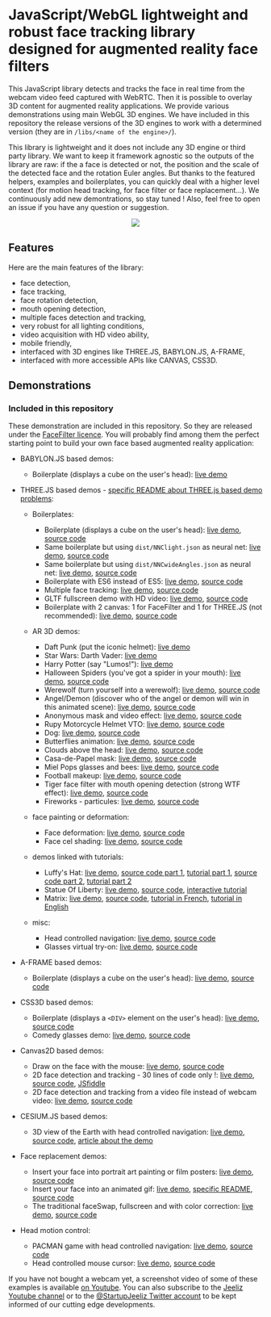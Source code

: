 # JavaScript/WebGL lightweight and robust face tracking library designed for augmented reality face filters


This JavaScript library detects and tracks the face in real time from the webcam video feed captured with WebRTC. Then it is possible to overlay 3D content for augmented reality applications. We provide various demonstrations using main WebGL 3D engines. We have included in this repository the release versions of the 3D engines to work with a determined version (they are in `/libs/<name of the engine>/`).

This library is lightweight and it does not include any 3D engine or third party library. We want to keep it framework agnostic so the outputs of the library are raw: if the a face is detected or not, the position and the scale of the detected face and the rotation Euler angles. But thanks to the featured helpers, examples and boilerplates, you can quickly deal with a higher level context (for motion head tracking, for face filter or face replacement...). We continuously add new demontrations, so stay tuned ! Also, feel free to open an issue if you have any question or suggestion.





<p align="center">
<img src='https://user-images.githubusercontent.com/11960872/37533324-cfa3e516-2941-11e8-99a9-96a1e20c80a3.jpg' />
</p>


## Features

Here are the main features of the library:

* face detection,
* face tracking,
* face rotation detection,
* mouth opening detection,
* multiple faces detection and tracking,
* very robust for all lighting conditions,
* video acquisition with HD video ability,
* mobile friendly,
* interfaced with 3D engines like THREE.JS, BABYLON.JS, A-FRAME,
* interfaced with more accessible APIs like CANVAS, CSS3D.




## Demonstrations

### Included in this repository

These demonstration are included in this repository. So they are released under the [FaceFilter licence](#license). You will probably find among them the perfect starting point to build your own face based augmented reality application:

* BABYLON.JS based demos:
  * Boilerplate (displays a cube on the user's head): [live demo](https://polaris00418.github.io/FaceFilter/demos/babylonjs/cube/)

* THREE.JS based demos - [specific README about THREE.js based demo problems](demos/threejs/):
  * Boilerplates:
    * Boilerplate (displays a cube on the user's head): [live demo](https://polaris00418.github.io/FaceFilter/demos/threejs/cube/), [source code](/demos/threejs/cube/)
    * Same boilerplate but using `dist/NNClight.json` as neural net: [live demo](https://polaris00418.github.io/FaceFilter/demos/threejs/cubeNNClight/), [source code](/demos/threejs/cubeNNClight/)
    * Same boilerplate but using `dist/NNCwideAngles.json` as neural net: [live demo](https://polaris00418.github.io/FaceFilter/demos/threejs/cubeNNCwideAngles/), [source code](/demos/threejs/cubeNNCwideAngles/)
    * Boilerplate with ES6 instead of ES5: [live demo](https://polaris00418.github.io/FaceFilter/demos/threejs/cubeES6/), [source code](/demos/threejs/cubeES6/)
    * Multiple face tracking: [live demo](https://polaris00418.github.io/FaceFilter/demos/threejs/multiCubes/), [source code](/demos/threejs/multiCubes/)
    * GLTF fullscreen demo with HD video: [live demo](https://polaris00418.github.io/FaceFilter/demos/threejs/gltf_fullScreen/), [source code](/demos/threejs/gltf_fullScreen/)
    * Boilerplate with 2 canvas: 1 for FaceFilter and 1 for THREE.JS (not recommended): [live demo](https://polaris00418.github.io/FaceFilter/demos/faceFilter/demos/threejs/cube2cv/), [source code](/demos/threejs/cube2cv/)
    
  
  * AR 3D demos:
    * Daft Punk (put the iconic helmet): [live demo](https://polaris00418.github.io/FaceFilter/demos/threejs/daft_punk/)
    * Star Wars: Darth Vader: [live demo](https://polaris00418.github.io/FaceFilter/demos/faceFilter/demos/threejs/star_wars/)
    * Harry Potter (say "Lumos!"): [live demo](https://polaris00418.github.io/FaceFilter/demos/threejs/harry_potter/)
    * Halloween Spiders (you've got a spider in your mouth): [live demo](https://polaris00418.github.io/FaceFilter/demos/faceFilter/demos/threejs/halloween_spider/), [source code](/demos/threejs/halloween_spiders)
    * Werewolf (turn yourself into a werewolf): [live demo](https://polaris00418.github.io/FaceFilter/demos/faceFilter/demos/threejs/werewolf/), [source code](/demos/threejs/werewolf)
    * Angel/Demon (discover who of the angel or demon will win in this animated scene): [live demo](https://polaris00418.github.io/FaceFilter/demos/threejs/angel_demon/), [source code](/demos/threejs/angel_demon)
    * Anonymous mask and video effect: [live demo](https://polaris00418.github.io/FaceFilter/demos/threejs/anonymous/), [source code](/demos/threejs/anonymous)
    * Rupy Motorcycle Helmet VTO: [live demo](https://polaris00418.github.io/FaceFilter/demos/threejs/rupy_helmet/), [source code](/demos/threejs/rupy_helmet)
    * Dog: [live demo](https://polaris00418.github.io/FaceFilter/demos/threejs/dog_face/), [source code](/demos/threejs/dog_face)
    * Butterflies animation: [live demo](https://polaris00418.github.io/FaceFilter/demos/threejs/butterflies/), [source code](/demos/threejs/butterflies/)
    * Clouds above the head: [live demo](https://polaris00418.github.io/FaceFilter/demos/threejs/cloud/), [source code](/demos/threejs/cloud/)
    * Casa-de-Papel mask: [live demo](https://polaris00418.github.io/FaceFilter/demos/threejs/casa_de_papel/), [source code](/demos/threejs/casa_de_papel/)
    * Miel Pops glasses and bees: [live demo](https://polaris00418.github.io/FaceFilter/demos/threejs/miel_pops/), [source code](/demos/threejs/miel_pops/)
    * Football makeup: [live demo](https://polaris00418.github.io/FaceFilter/demos/threejs/football_makeup/), [source code](/demos/threejs/football_makeup/)
    * Tiger face filter with mouth opening detection (strong WTF effect): [live demo](https://polaris00418.github.io/FaceFilter/demos/faceFilter/demos/threejs/tiger/), [source code](/demos/threejs/tiger/)
    * Fireworks - particules: [live demo](https://polaris00418.github.io/FaceFilter/demos/threejs/fireworks/), [source code](/demos/threejs/fireworks/)
  
  * face painting or deformation:
    * Face deformation: [live demo](https://polaris00418.github.io/FaceFilter/demos/threejs/faceDeform/), [source code](/demos/threejs/faceDeform/)
    * Face cel shading: [live demo](https://polaris00418.github.io/FaceFilter/demos/threejs/celFace/), [source code](/demos/threejs/celFace/)

  * demos linked with tutorials:
    * Luffy's Hat: [live demo](https://polaris00418.github.io/FaceFilter/demos/threejs/luffys_hat_part2/), [source code part 1](/demos/threejs/luffys_hat_part1/), [tutorial part 1](https://jeeliz.com/blog/creating-a-snapchat-like-filter-with-jeelizs-facefilter-api-part-1-creating-your-first-filter/), [source code part 2](/demos/threejs/luffys_hat_part2/), [tutorial part 2](https://jeeliz.com/blog/creating-a-snapchat-like-filter-with-jeelizs-facefilter-api-part-2-user-interactions-and-particles/)
    * Statue Of Liberty: [live demo](https://polaris00418.github.io/FaceFilter/demos/faceFilter/demos/threejs/multiLiberty/), [source code](/demos/threejs/multiLiberty/), [interactive tutorial](https://webglacademy.jeeliz.com/courses.php?courses=19_25_27_33_34#34)
    * Matrix: [live demo](https://polaris00418.github.io/FaceFilter/demos/faceFilter/demos/threejs/matrix/), [source code](/demos/threejs/matrix/), [tutorial in French](https://xavierbourry.developpez.com/filtre-facial-webcam/), [tutorial in English](https://jeeliz.com/blog/tutorial-javascript-webgl-webcam-facial-filter-on-the-theme-of-matrix/)

  * misc:
    * Head controlled navigation: [live demo](https://polaris00418.github.io/FaceFilter/demos/faceFilter/demos/threejs/headControls/), [source code](/demos/threejs/headControls/)
    * Glasses virtual try-on: [live demo](https://polaris00418.github.io/FaceFilter/demos/threejs/VTO/), [source code](/demos/threejs/VTO/)


* A-FRAME based demos:
  * Boilerplate (displays a cube on the user's head): [live demo](https://polaris00418.github.io/FaceFilter/demos/faceFilter/demos/aFrame/cube/), [source code](/demos/aFrame/cube/)
  
* CSS3D based demos:
  * Boilerplate (displays a `<DIV>` element on the user's head): [live demo](https://polaris00418.github.io/FaceFilter/demos/faceFilter/demos/CSS3D/div/), [source code](/demos/CSS3D/div/)
  * Comedy glasses demo: [live demo](https://polaris00418.github.io/FaceFilter/demos/CSS3D/comedy-glasses/), [source code](/demos/CSS3D/comedy-glasses/)

* Canvas2D based demos:
  * Draw on the face with the mouse: [live demo](https://polaris00418.github.io/FaceFilter/demos/canvas2D/faceDraw/), [source code](/demos/canvas2D/faceDraw/)
  * 2D face detection and tracking - 30 lines of code only !: [live demo](https://polaris00418.github.io/FaceFilter/demos/canvas2D/faceTrack/), [source code](/demos/canvas2D/faceTrack/), [JSfiddle](https://jsfiddle.net/jeeliz/2p34hbeh/)
  * 2D face detection and tracking from a video file instead of webcam video: [live demo](https://polaris00418.github.io/FaceFilter/demos/canvas2D/fromVideoFile/), [source code](/demos/canvas2D/fromVideoFile/)

* CESIUM.JS based demos:
  * 3D view of the Earth with head controlled navigation: [live demo](https://polaris00418.github.io/FaceFilter/demos/faceFilter/demos/cesium/headControls/), [source code](/demos/cesium/headControls/), [article about the demo](https://cesium.com/blog/2018/03/22/jeeliz-and-cesium/)

* Face replacement demos:
  * Insert your face into portrait art painting or film posters: [live demo](https://polaris00418.github.io/FaceFilter/demos/faceFilter/demos/faceReplacement/image), [source code](demos/faceReplacement/image/)
  * Insert your face into an animated gif: [live demo](https://polaris00418.github.io/FaceFilter/demos/faceReplacement/gif), [specific README](/demos/faceReplacement/gif/README.md), [source code](demos/faceReplacement/gif/)
  * The traditional faceSwap, fullscreen and with color correction: [live demo](https://polaris00418.github.io/FaceFilter/demos/faceReplacement/faceSwap/), [source code](demos/faceReplacement/faceSwap/)

* Head motion control:
  * PACMAN game with head controlled navigation: [live demo](https://polaris00418.github.io/FaceFilter/demos/pacman/), [source code](demos/pacman/)
  * Head controlled mouse cursor: [live demo](https://polaris00418.github.io/FaceFilter/demos/headCursor/), [source code](demos/headCursor/)



[comment]:![giphy-downsized-large](https://user-images.githubusercontent.com/11960872/37475622-6a602cf6-2873-11e8-83f0-134b6c1ba666.gif)

If you have not bought a webcam yet, a screenshot video of some of these examples is available [on Youtube](https://youtu.be/jQkaJoMGinQ). You can also subscribe to the [Jeeliz Youtube channel](https://www.youtube.com/channel/UC3XmXH1T3d1XFyOhrRiiUeA) or to the [@StartupJeeliz Twitter account](https://twitter.com/StartupJeeliz) to be kept informed of our cutting edge developments.




